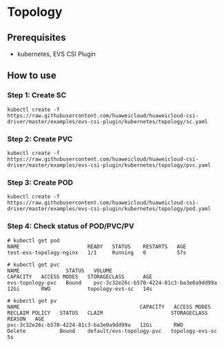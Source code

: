 # Topology

## Prerequisites

- kubernetes, EVS CSI Plugin

## How to use

### Step 1: Create SC

```
kubectl create -f  https://raw.githubusercontent.com/huaweicloud/huaweicloud-csi-driver/master/examples/evs-csi-plugin/kubernetes/topology/sc.yaml
```

### Step 2: Create PVC

```
kubectl create -f  https://raw.githubusercontent.com/huaweicloud/huaweicloud-csi-driver/master/examples/evs-csi-plugin/kubernetes/topology/pvc.yaml
```

### Step 3: Create POD

```
kubectl create -f  https://raw.githubusercontent.com/huaweicloud/huaweicloud-csi-driver/master/examples/evs-csi-plugin/kubernetes/topology/pod.yaml
```

### Step 4: Check status of POD/PVC/PV

```
# kubectl get pod
NAME                      READY   STATUS    RESTARTS   AGE
test-evs-topology-nginx   1/1     Running   0          57s
```

```
# kubectl get pvc
NAME               STATUS   VOLUME                                     CAPACITY   ACCESS MODES   STORAGECLASS      AGE
evs-topology-pvc   Bound    pvc-3c32e26c-b570-4224-81c3-ba3e0a9dd99a   12Gi       RWO            topology-evs-sc   14s
```

```
# kubectl get pv
NAME                                       CAPACITY   ACCESS MODES   RECLAIM POLICY   STATUS   CLAIM                      STORAGECLASS      REASON   AGE
pvc-3c32e26c-b570-4224-81c3-ba3e0a9dd99a   12Gi       RWO            Delete           Bound    default/evs-topology-pvc   topology-evs-sc            5s
```
